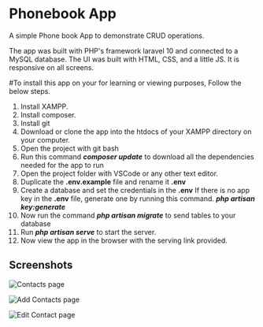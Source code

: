 # Phonebook  App
A simple Phone book App to demonstrate CRUD operations.

The app was built with PHP's framework laravel 10 and connected to a MySQL database.
The UI was built with HTML, CSS, and a little JS. It is responsive on all screens. 

#To install this app on your for learning or viewing purposes, Follow the below steps. 

1. Install XAMPP.
2. Install composer.
3. Install git
4. Download or clone the app into the htdocs of your XAMPP directory on your computer.
5. Open the project with git bash
6. Run this command ***composer update*** to download all the dependencies needed for the app to run
7. Open the project folder with VSCode or any other text editor.
8. Duplicate the **.env.example** file and rename it **.env**
9. Create a database and set the credentials in the **.env**
If there is no app key in the **.env** file, generate one by running this command. 
***php artisan key:generate***
10. Now run the command ***php artisan migrate*** to send tables to your database
11. Run ***php artisan serve*** to start the server.
12. Now view the app in the browser with the serving link provided. 



## Screenshots
![Contacts page](https://github.com/osik1/Phonebook/tree/main/public/images/phonebook-contacts.png)

![Add Contacts page](https://github.com/osik1/Phonebook/tree/main/public/images/phonebook-addcontacts.png)

![Edit Contact page](https://github.com/osik1/Phonebook/tree/main/public/images/phonebook-editcontacts.png)

